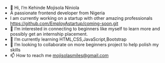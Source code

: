 - 👋 Hi, I’m Kehinde Mojisola Niniola
- A passionate frontend developer from Nigeria
- I am currently working on a startup with other amazing professionals https://github.com/EmployAstartup/coming-soon.git
- 👀 I’m interested in connecting to beginners like myself to learn more and possibly get an internship placement.
- 🌱 I’m currently learning HTML,CSS,JavaScript,Bootstrap 
- 💞️ I’m looking to collaborate on more beginners project to help polish my skills
- 📫 How to reach me mojisolasmiles@gmail.com

<!---
Mojisolasmiles/Mojisolasmiles is a ✨ special ✨ repository because its `README.md` (this file) appears on your GitHub profile.
You can click the Preview link to take a look at your changes.
--->
